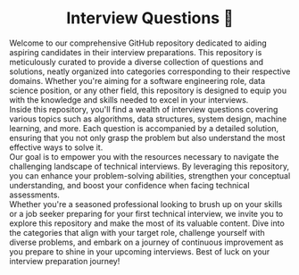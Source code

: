 <center>
<h1 align-items="center">Interview Questions 🚀</h1>
</center>

Welcome to our comprehensive GitHub repository dedicated to aiding aspiring candidates in their interview preparations. This repository is meticulously curated to provide a diverse collection of questions and solutions, neatly organized into categories corresponding to their respective domains. Whether you're aiming for a software engineering role, data science position, or any other field, this repository is designed to equip you with the knowledge and skills needed to excel in your interviews.
<br>
Inside this repository, you'll find a wealth of interview questions covering various topics such as algorithms, data structures, system design, machine learning, and more. Each question is accompanied by a detailed solution, ensuring that you not only grasp the problem but also understand the most effective ways to solve it.
<br>
Our goal is to empower you with the resources necessary to navigate the challenging landscape of technical interviews. By leveraging this repository, you can enhance your problem-solving abilities, strengthen your conceptual understanding, and boost your confidence when facing technical assessments.
<br>
Whether you're a seasoned professional looking to brush up on your skills or a job seeker preparing for your first technical interview, we invite you to explore this repository and make the most of its valuable content. Dive into the categories that align with your target role, challenge yourself with diverse problems, and embark on a journey of continuous improvement as you prepare to shine in your upcoming interviews. Best of luck on your interview preparation journey!
 
